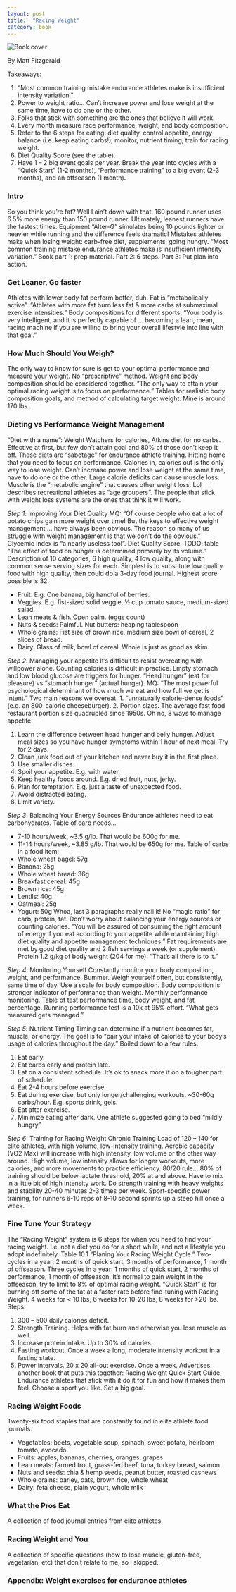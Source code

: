 ```yaml
---
layout: post
title:  "Racing Weight"
category: book
---
```

![Book cover](/asserts/racing-weight.jpg)

By Matt Fitzgerald

Takeaways:
1.	“Most common training mistake endurance athletes make is insufficient intensity variation.”
2.	Power to weight ratio… Can’t increase power and lose weight at the same time, have to do one or the other.
3.	Folks that stick with something are the ones that believe it will work.
4.	Every month measure race performance, weight, and body composition.
5.	Refer to the 6 steps for eating: diet quality, control appetite, energy balance (i.e. keep eating carbs!), monitor, nutrient timing, train for racing weight.
6.	Diet Quality Score (see the table).
7.	Have 1 – 2 big event goals per year. Break the year into cycles with a “Quick Start” (1-2 months), “Performance training” to a big event (2-3 months), and an offseason (1 month).

### Intro
So you think you’re fat? Well I ain’t down with that. 160 pound runner uses 6.5% more energy than 150 pound runner. Ultimately, leanest runners have the fastest times. Equipment “Alter-G” simulates being 10 pounds lighter or heavier while running and the difference feels dramatic! Mistakes athletes make when losing weight: carb-free diet, supplements, going hungry. “Most common training mistake endurance athletes make is insufficient intensity variation.” Book part 1: prep material. Part 2: 6 steps. Part 3: Put plan into action.

### Get Leaner, Go faster
Athletes with lower body fat perform better, duh. Fat is “metabolically active”. “Athletes with more fat burn less fat & more carbs at submaximal exercise intensities.” Body compositions for different sports. “Your body is very intelligent, and it is perfectly capable of … becoming a lean, mean, racing machine if you are willing to bring your overall lifestyle into line with that goal.”

### How Much Should You Weigh?
The only way to know for sure is get to your optimal performance and measure your weight. No “prescriptive” method. Weight and body composition should be considered together. “The only way to attain your optimal racing weight is to focus on performance.” Tables for realistic body composition goals, and method of calculating target weight. Mine is around 170 lbs.

### Dieting vs Performance Weight Management
“Diet with a name”: Weight Watchers for calories, Atkins diet for no carbs. Effective at first, but few don’t attain goal and 80% of those don’t keep it off. These diets are “sabotage” for endurance athlete training. Hitting home that you need to focus on performance. Calories in, calories out is the only way to lose weight. Can’t increase power and lose weight at the same time, have to do one or the other. Large calorie deficits can cause muscle loss. Muscle is the “metabolic engine” that causes other weight loss. Lol describes recreational athletes as “age groupers”. The people that stick with weight loss systems are the ones that think it will work.

*Step 1*: Improving Your Diet Quality
MQ: “Of course people who eat a lot of potato chips gain more weight over time! But the keys to effective weight management … have always been obvious. The reason so many of us struggle with weight management is that we don’t do the obvious.” Glycemic index is “a nearly useless tool”. Diet Quality Score. TODO: table “The effect of food on hunger is determined primarily by its volume.” Description of 10 categories, 6 high quality, 4 low quality, along with common sense serving sizes for each. Simplest is to substitute low quality food with high quality, then could do a 3-day food journal. Highest score possible is 32.
* Fruit. E.g. One banana, big handful of berries.
* Veggies. E.g. fist-sized solid veggie, ½ cup tomato sauce, medium-sized salad.
* Lean meats & fish. Open palm. (eggs count)
* Nuts & seeds: Palmful. Nut butters: heaping tablespoon
* Whole grains: Fist size of brown rice, medium size bowl of cereal, 2 slices of bread.
* Dairy: Glass of milk, bowl of cereal. Whole is just as good as skim.

*Step 2*: Managing your appetite
It’s difficult to resist overeating with willpower alone. Counting calories is difficult in practice. Empty stomach and low blood glucose are triggers for hunger. “Head hunger” (eat for pleasure) vs “stomach hunger” (actual hunger). MQ: “The most powerful psychological determinant of how much we eat and how full we get is intent.”
Two main reasons we overeat. 1. “unnaturally calorie-dense foods” (e.g. an 800-calorie cheeseburger). 2. Portion sizes. The average fast food restaurant portion size quadrupled since 1950s. Oh no, 8 ways to manage appetite.
1. Learn the difference between head hunger and belly hunger. Adjust meal sizes so you have hunger symptoms within 1 hour of next meal. Try for 2 days.
2. Clean junk food out of your kitchen and never buy it in the first place. 
3. Use smaller dishes.
4. Spoil your appetite. E.g. with water.
5. Keep healthy foods around. E.g. dried fruit, nuts, jerky.
6. Plan for temptation. E.g. just a taste of unexpected food.
7. Avoid distracted eating.
8. Limit variety.

*Step 3*: Balancing Your Energy Sources
Endurance athletes need to eat carbohydrates. Table of carb needs…
* 7-10 hours/week, ~3.5 g/lb. That would be 600g for me.
* 11-14 hours/week, ~3.85 g/lb. That would be 650g for me.
Table of carbs in a food item:
* Whole wheat bagel: 57g
* Banana: 25g
* Whole wheat bread: 36g
* Breakfast cereal: 45g
* Brown rice: 45g
* Lentils: 40g
* Oatmeal: 25g
* Yogurt: 50g
Whoa, last 3 paragraphs really nail it! No “magic ratio” for carb, protein, fat. Don’t worry about balancing your energy sources or counting calories. "You will be assured of consuming the right amount of energy if you eat according to your appetite while maintaining high diet quality and appetite management techniques.” Fat requirements are met by good diet quality and 2 fish servings a week (or supplement). Protein 1.2 g/kg of body weight (204 for me). “That’s all there is to it.”

*Step 4*: Monitoring Yourself
Constantly monitor your body composition, weight, and performance. Bummer. Weigh yourself often, but consistently, same time of day. Use a scale for body composition. Body composition is stronger indicator of performance than weight.
Monthly performance monitoring. Table of test performance time, body weight, and fat percentage. Running performance test is a 10k at 95% effort. “What gets measured gets managed.”

*Step 5*: Nutrient Timing
Timing can determine if a nutrient becomes fat, muscle, or energy. The goal is to “pair your intake of calories to your body’s usage of calories throughout the day.” Boiled down to a few rules:
1. Eat early.
2. Eat carbs early and protein late.
3. Eat on a consistent schedule. It’s ok to snack more if on a tougher part of schedule.
4. Eat 2-4 hours before exercise.
5. Eat during exercise, but only longer/challenging workouts. ~30-60g carbs/hour. E.g. sports drink, gels.
6. Eat after exercise.
7. Minimize eating after dark. One athlete suggested going to bed “mildly hungry”

*Step 6*: Training for Racing Weight
Chronic Training Load of 120 – 140 for elite athletes, with high volume, low-intensity training. Aerobic capacity (VO2 Max) will increase with high intensity, low volume or the other way around. High volume, low intensity allows for longer workouts, more calories, and more movements to practice efficiency. 80/20 rule… 80% of training should be below lactate threshold, 20% at and above. Have to mix in a little bit of high intensity work. Do strength training with heavy weights and stability 20-40 minutes 2-3 times per week. Sport-specific power training, for runners 6-10 reps of 8-10 second sprints up a steep hill once a week.

### Fine Tune Your Strategy
The “Racing Weight” system is 6 steps for when you need to find your racing weight. I.e. not a diet you do for a short while, and not a lifestyle you adopt indefinitely. Table 10.1 “Planing Your Racing Weight Cycle.” Two-cycles in a year: 2 months of quick start, 3 months of performance, 1 month of offseason. Three cycles in a year: 1 months of quick start, 2 months of performance, 1 month of offseason. It’s normal to gain weight in the offseason, try to limit to 8% of optimal racing weight.
“Quick Start” is for burning off some of the fat at a faster rate before fine-tuning with Racing Weight. 4 weeks for < 10 lbs, 6 weeks for 10-20 lbs, 8 weeks for >20 lbs. Steps:
1. 300 – 500 daily calories deficit.
2. Strength Training. Helps with fat burn and otherwise you lose muscle as well.
3. Increase protein intake. Up to 30% of calories.
4. Fasting workout. Once a week a long, moderate intensity workout in a fasting state.
5. Power intervals. 20 x 20 all-out exercise. Once a week.
Advertises another book that puts this together: Racing Weight Quick Start Guide.
Endurance athletes that stick with it do it for fun and how it makes them feel. Choose a sport you like. Set a big goal.

### Racing Weight Foods
Twenty-six food staples that are constantly found in elite athlete food journals.
* Vegetables: beets, vegetable soup, spinach, sweet potato, heirloom tomato, avocado.
* Fruits: apples, bananas, cherries, oranges, grapes
* Lean meats: farmed trout, grass-fed beef, tuna, turkey breast, salmon
* Nuts and seeds: chia & hemp seeds, peanut butter, roasted cashews
* Whole grains: barley, oats, brown rice, whole wheat
* Dairy: feta cheese, plain yogurt, whole milk

### What the Pros Eat
A collection of food journal entries from elite athletes.

### Racing Weight and You
A collection of specific questions (how to lose muscle, gluten-free, vegetarian, etc) that don’t relate to me, so I skipped.

### Appendix: Weight exercises for endurance athletes
